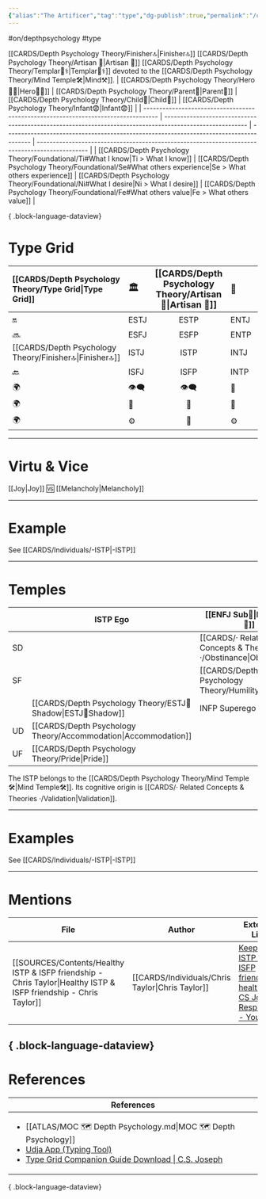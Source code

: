 ```yaml
---
{"alias":"The Artificer","tag":"type","dg-publish":true,"permalink":"/cards/depth-psychology-theory/foundational/istp/","dgPassFrontmatter":true,"noteIcon":"1","created":"2023-01-05T15:34:59.704+01:00","updated":"2023-05-27T21:39:40.090+02:00"}
---
```


#on/depthpsychology  #type 

[[CARDS/Depth Psychology Theory/Finisher🔝\|Finisher🔝]] [[CARDS/Depth Psychology Theory/Artisan 🧰\|Artisan 🧰]] [[CARDS/Depth Psychology Theory/Templar🌠⚕️\|Templar🌠⚕️]] devoted to the [[CARDS/Depth Psychology Theory/Mind Temple🛠️\|Mind⚒️]]. 
| [[CARDS/Depth Psychology Theory/Hero🦸‍♂️\|Hero🦸‍♂️]]                                                                      | [[CARDS/Depth Psychology Theory/Parent🤨\|Parent🤨]]                                                                                             | [[CARDS/Depth Psychology Theory/Child👼\|Child👼]]                                                                            | [[CARDS/Depth Psychology Theory/Infant😨\|Infant😨]]                                                                                   |
| ---------------------------------------------------------------------------------- | -------------------------------------------------------------------------------------------------------- | -------------------------------------------------------------------------------------- | ---------------------------------------------------------------------------------------------- |
| [[CARDS/Depth Psychology Theory/Foundational/Ti#What I know\|Ti > What I know]] | [[CARDS/Depth Psychology Theory/Foundational/Se#What others experience\|Se > What others experience]] | [[CARDS/Depth Psychology Theory/Foundational/Ni#What I desire\|Ni > What I desire]] | [[CARDS/Depth Psychology Theory/Foundational/Fe#What others value\|Fe > What others value]] |

{ .block-language-dataview}
# Type Grid 
| [[CARDS/Depth Psychology Theory/Type Grid\|Type Grid]]         | <font size="4"> 🏛️</font> | <font size="4"> [[CARDS/Depth Psychology Theory/Artisan 🧰\|Artisan 🧰]]</font> | <font size="4"> 🔮</font> | <font size="4"> 🦄</font> | 💬 |💬| 💬 |
|:--------------------- |:------------------------- |:-------------------------:|:------------------------------------------------ |:------------------------- |:--------------------------- |:--------------------------- |:--------------------------- |
| 🔛| ESTJ|ESTP| ENTJ| ENFJ| ➡️| 👋| 🏆|
| 🔜| ESFJ|ESFP |ENTP| ENFP| ↪️| 👋| 🏃‍♂️                       |
| [[CARDS/Depth Psychology Theory/Finisher🔝\|Finisher🔝]]| ISTJ|ISTP| INTJ| INFJ| 🧘‍♂️ | 🏃‍♂️ | 🔙 | 
| 🔙| ISFJ|ISFP| INTP| INFP| ↪️| 🧘‍♂️| 🏆                          |
|🌍 | 👁️‍🗨️|👁️‍🗨️| 🧲| 🧲||                             |                             |
| 🌍 | 🐜|🦊| 🦊| 🐜||                             |                             |
|🌍| ⚙️|👀| ⚙️| 👀|                             |                             |                             |

---
# Virtu & Vice
[[Joy\|Joy]] 🆚 [[Melancholy\|Melancholy]] 

---
# Example 
See [[CARDS/Individuals/-ISTP\|-ISTP]] 

---
# Temples
|  | ISTP Ego          | [[ENFJ Sub🤸\|ENFJ Sub🤸]] |
| ------------ | ----------------- | ----------------- |
| SD           |                   | [[CARDS/· Related Concepts & Theories ·/Obstinance\|Obstinance]]    |
| SF           |                   | [[CARDS/Depth Psychology Theory/Humility\|Humility]]    |
|              | [[CARDS/Depth Psychology Theory/ESTJ👤Shadow\|ESTJ👤Shadow]]       | INFP Superego     |
| UD           | [[CARDS/Depth Psychology Theory/Accommodation\|Accommodation]] |                   |
| UF           | [[CARDS/Depth Psychology Theory/Pride\|Pride]]           |                   |
The ISTP belongs to the [[CARDS/Depth Psychology Theory/Mind Temple🛠️\|Mind Temple🛠️]].
Its cognitive origin is [[CARDS/· Related Concepts & Theories ·/Validation\|Validation]].

---
# Examples 
See [[CARDS/Individuals/-ISTP\|-ISTP]] 

---
# Mentions
| File                                                                                                                 | Author                                              | External Link                                                                                                                                                                      |
| -------------------------------------------------------------------------------------------------------------------- | --------------------------------------------------- | ---------------------------------------------------------------------------------------------------------------------------------------------------------------------------------- |
| [[SOURCES/Contents/Healthy ISTP & ISFP friendship - Chris Taylor\|Healthy ISTP & ISFP friendship - Chris Taylor]] | [[CARDS/Individuals/Chris Taylor\|Chris Taylor]] | [Keeping ISTP & ISFP friendships healthy \| CS Joseph Responds - YouTube](https://www.youtube.com/watch?v=MWybVI0JeeU&pp=ygUnS2VlcGluZyBJU1RQICYgSVNGUCBmcmllbmRzaGlwIGhlYWx0aHkg) |

{ .block-language-dataview}
---
# References
| References                                                                                                                                                                                                                                                           |
| -------------------------------------------------------------------------------------------------------------------------------------------------------------------------------------------------------------------------------------------------------------------- |
| <ul><li>[[ATLAS/MOC 🗺️ Depth Psychology.md\\|MOC 🗺️ Depth Psychology]]</li><li>[Udja App (Typing Tool)](https://www.udja.app/#/)</li><li>[Type Grid Companion Guide Download \\| C.S. Joseph](https://csjoseph.life/type-grid-companion-guide-download/)</li></ul> |

{ .block-language-dataview}






